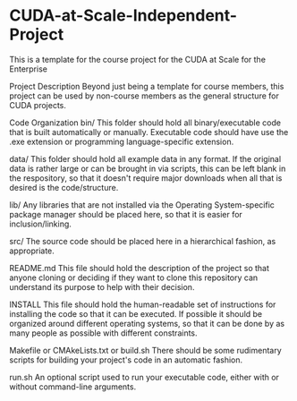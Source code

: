 # CUDA-at-Scale-Independent-Project

This is a template for the course project for the CUDA at Scale for the Enterprise

Project Description
Beyond just being a template for course members, this project can be used by non-course members as the general structure for CUDA projects.

Code Organization
bin/ This folder should hold all binary/executable code that is built automatically or manually. Executable code should have use the .exe extension or programming language-specific extension.

data/ This folder should hold all example data in any format. If the original data is rather large or can be brought in via scripts, this can be left blank in the respository, so that it doesn't require major downloads when all that is desired is the code/structure.

lib/ Any libraries that are not installed via the Operating System-specific package manager should be placed here, so that it is easier for inclusion/linking.

src/ The source code should be placed here in a hierarchical fashion, as appropriate.

README.md This file should hold the description of the project so that anyone cloning or deciding if they want to clone this repository can understand its purpose to help with their decision.

INSTALL This file should hold the human-readable set of instructions for installing the code so that it can be executed. If possible it should be organized around different operating systems, so that it can be done by as many people as possible with different constraints.

Makefile or CMAkeLists.txt or build.sh There should be some rudimentary scripts for building your project's code in an automatic fashion.

run.sh An optional script used to run your executable code, either with or without command-line arguments.
